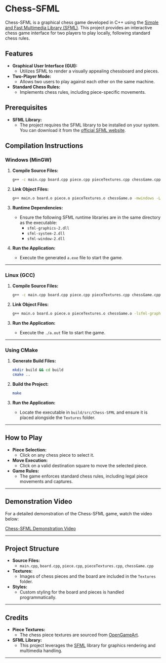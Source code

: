 
# Chess-SFML

Chess-SFML is a graphical chess game developed in C++ using the [Simple and Fast Multimedia Library (SFML)](https://www.sfml-dev.org/). This project provides an interactive chess game interface for two players to play locally, following standard chess rules.

## Features

- **Graphical User Interface (GUI):** 
  - Utilizes SFML to render a visually appealing chessboard and pieces.
- **Two-Player Mode:** 
  - Allows two users to play against each other on the same machine.
- **Standard Chess Rules:**
  - Implements chess rules, including piece-specific movements.

## Prerequisites

- **SFML Library:** 
  - The project requires the SFML library to be installed on your system. You can download it from the [official SFML website](https://www.sfml-dev.org/download.php).

## Compilation Instructions

### Windows (MinGW)

1. **Compile Source Files:**
   ```bash
   g++ -c main.cpp board.cpp piece.cpp pieceTextures.cpp chessGame.cpp -I <sfml-install-path>\include -mwindows
   ```

2. **Link Object Files:**
   ```bash
   g++ main.o board.o piece.o pieceTextures.o chessGame.o -mwindows -L <sfml-install-path>\lib -lsfml-graphics -lsfml-window -lsfml-system
   ```

3. **Runtime Dependencies:**
   - Ensure the following SFML runtime libraries are in the same directory as the executable:
     - `sfml-graphics-2.dll`
     - `sfml-system-2.dll`
     - `sfml-window-2.dll`

4. **Run the Application:**
   - Execute the generated `a.exe` file to start the game.

---

### Linux (GCC)

1. **Compile Source Files:**
   ```bash
   g++ -c main.cpp board.cpp piece.cpp pieceTextures.cpp chessGame.cpp
   ```

2. **Link Object Files:**
   ```bash
   g++ main.o board.o piece.o pieceTextures.o chessGame.o -lsfml-graphics -lsfml-window -lsfml-system
   ```

3. **Run the Application:**
   - Execute the `./a.out` file to start the game.

---

### Using CMake

1. **Generate Build Files:**
   ```bash
   mkdir build && cd build
   cmake ..
   ```

2. **Build the Project:**
   ```bash
   make
   ```

3. **Run the Application:**
   - Locate the executable in `build/src/Chess-SFML` and ensure it is placed alongside the `Textures` folder.

---

## How to Play

- **Piece Selection:** 
  - Click on any chess piece to select it.
- **Move Execution:** 
  - Click on a valid destination square to move the selected piece.
- **Game Rules:** 
  - The game enforces standard chess rules, including legal piece movements and captures.

---

## Demonstration Video

For a detailed demonstration of the Chess-SFML game, watch the video below:

[Chess-SFML Demonstration Video](https://drive.google.com/file/d/1skoAhiVAbu1QWPSLfpdAg4cP0dsUN3B-/view?usp=sharing)

---

## Project Structure

- **Source Files:**
  - `main.cpp`, `board.cpp`, `piece.cpp`, `pieceTextures.cpp`, `chessGame.cpp`
- **Textures:**
  - Images of chess pieces and the board are included in the `Textures` folder.
- **Styles:**
  - Custom styling for the board and pieces is handled programmatically.

---

## Credits

- **Piece Textures:** 
  - The chess piece textures are sourced from [OpenGameArt](https://opengameart.org/content/chess-pieces-and-board-squares).
- **SFML Library:** 
  - This project leverages the [SFML](https://www.sfml-dev.org/) library for graphics rendering and multimedia handling.

---

